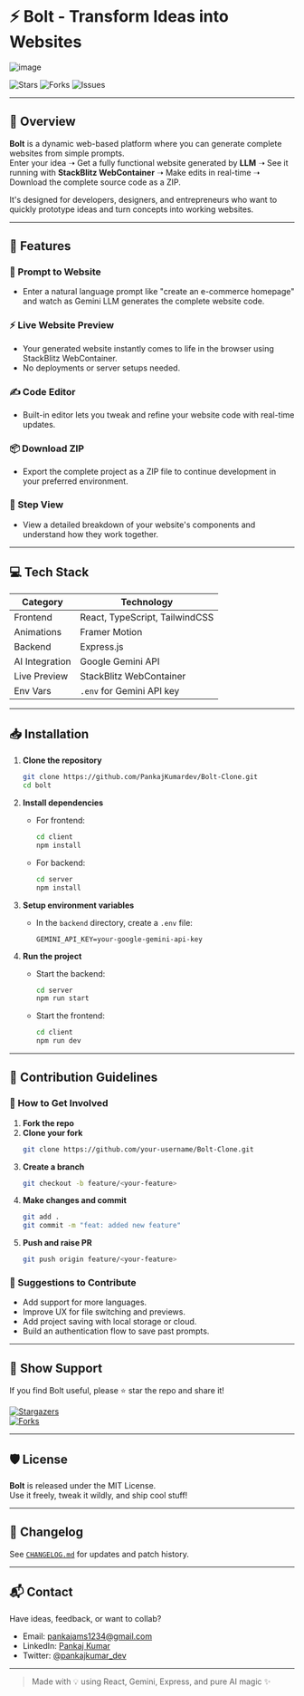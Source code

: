 # ⚡ Bolt - Transform Ideas into Websites
![image](https://github.com/user-attachments/assets/5f3031c9-1917-4875-a2e9-82f0eeb6c543)

![Stars](https://img.shields.io/github/stars/PankajKumardev/Bolt-Clone?style=social)
![Forks](https://img.shields.io/github/forks/PankajKumardev/Bolt-Clone?style=social)
![Issues](https://img.shields.io/github/issues/PankajKumardev/Bolt-Clone)

---

## 🌟 Overview

**Bolt** is a dynamic web-based platform where you can generate complete websites from simple prompts.  
Enter your idea ➝ Get a fully functional website generated by **LLM** ➝ See it running with **StackBlitz WebContainer** ➝ Make edits in real-time ➝ Download the complete source code as a ZIP.

It's designed for developers, designers, and entrepreneurs who want to quickly prototype ideas and turn concepts into working websites.

---

## 🚀 Features

### 🧠 Prompt to Website

- Enter a natural language prompt like "create an e-commerce homepage" and watch as Gemini LLM generates the complete website code.

### ⚡ Live Website Preview

- Your generated website instantly comes to life in the browser using StackBlitz WebContainer.
- No deployments or server setups needed.

### ✍️ Code Editor

- Built-in editor lets you tweak and refine your website code with real-time updates.

### 📦 Download ZIP

- Export the complete project as a ZIP file to continue development in your preferred environment.

### 📁 Step View

- View a detailed breakdown of your website's components and understand how they work together.

---

## 💻 Tech Stack

| **Category**   | **Technology**                 |
| -------------- | ------------------------------ |
| Frontend       | React, TypeScript, TailwindCSS |
| Animations     | Framer Motion                  |
| Backend        | Express.js                     |
| AI Integration | Google Gemini API              |
| Live Preview   | StackBlitz WebContainer        |
| Env Vars       | `.env` for Gemini API key      |

---

## 📥 Installation

1. **Clone the repository**

   ```bash
   git clone https://github.com/PankajKumardev/Bolt-Clone.git
   cd bolt
   ```

2. **Install dependencies**

   - For frontend:
     ```bash
     cd client
     npm install
     ```
   - For backend:
     ```bash
     cd server
     npm install
     ```

3. **Setup environment variables**

   - In the `backend` directory, create a `.env` file:
     ```
     GEMINI_API_KEY=your-google-gemini-api-key
     ```

4. **Run the project**
   - Start the backend:
     ```bash
     cd server
     npm run start
     ```
   - Start the frontend:
     ```bash
     cd client
     npm run dev
     ```

---

## 🤝 Contribution Guidelines

### 🌱 How to Get Involved

1. **Fork the repo**
2. **Clone your fork**
   ```bash
   git clone https://github.com/your-username/Bolt-Clone.git
   ```
3. **Create a branch**
   ```bash
   git checkout -b feature/<your-feature>
   ```
4. **Make changes and commit**
   ```bash
   git add .
   git commit -m "feat: added new feature"
   ```
5. **Push and raise PR**
   ```bash
   git push origin feature/<your-feature>
   ```

### 📌 Suggestions to Contribute

- Add support for more languages.
- Improve UX for file switching and previews.
- Add project saving with local storage or cloud.
- Build an authentication flow to save past prompts.

---

## 🌟 Show Support

If you find Bolt useful, please ⭐ star the repo and share it!

[![Stargazers](https://img.shields.io/github/stars/PankajKumardev/bolt)](https://github.com/PankajKumardev/bolt/stargazers)  
[![Forks](https://img.shields.io/github/forks/PankajKumardev/bolt)](https://github.com/PankajKumardev/bolt/network/members)

---

## 🛡 License

**Bolt** is released under the MIT License.  
Use it freely, tweak it wildly, and ship cool stuff!

---

## 📖 Changelog

See [`CHANGELOG.md`](https://github.com/PankajKumardev/bolt/blob/main/CHANGELOG.md) for updates and patch history.

---

## 📬 Contact

Have ideas, feedback, or want to collab?

- Email: [pankajams1234@gmail.com](mailto:pankajams1234@gmail.com)
- LinkedIn: [Pankaj Kumar](https://www.linkedin.com/in/pankajkumardev0/)
- Twitter: [@pankajkumar_dev](https://x.com/pankajkumar_dev)

---

> Made with 💡 using React, Gemini, Express, and pure AI magic ✨
